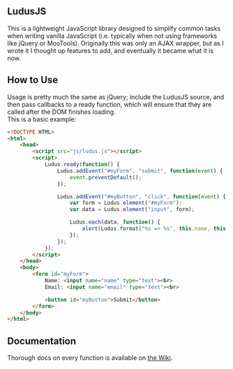 LudusJS
----------
This is a lightweight JavaScript library designed to simplify common tasks when writing vanilla JavaScript (i.e. typically when not using frameworks like jQuery or MooTools). Originally this was only an AJAX wrapper, but as I wrote it I thought up features to add, and eventually it became what it is now.

How to Use
----------
Usage is pretty much the same as jQuery; include the LudusJS source, and then pass callbacks to a ready function, which will ensure that they are called after the DOM finishes loading.  
This is a basic example:

```html
<!DOCTYPE HTML>
<html>
    <head>
        <script src="js/ludus.js"></script>
        <script>
            Ludus.ready(function() {
                Ludus.addEvent("#myForm", "submit", function(event) {
                    event.preventDefault();
                });

                Ludus.addEvent("#myButton", "click", function(event) {
                    var form = Ludus.element("#myForm");
                    var data = Ludus.element("input", form);

                    Ludus.each(data, function() {
                        alert(Ludus.format("%s => %s", this.name, this.value));
                    });
                });
            });
        </script>
    </head>
    <body>
        <form id="myForm">
            Name: <input name="name" type="text"><br>
            Email: <input name="email" type="text"><br>

            <button id="myButton">Submit</button>
        </form>
    </body>
</html>
````

Documentation
----------
Thorough docs on every function is available on [the Wiki](https://github.com/TylerOBrien/LudusJS/wiki).
